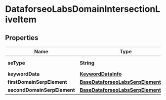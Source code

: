 

# DataforseoLabsDomainIntersectionLiveItem


## Properties

| Name | Type | Description | Notes |
|------------ | ------------- | ------------- | -------------|
|**seType** | **String** | search engine type |  [optional] |
|**keywordData** | [**KeywordDataInfo**](KeywordDataInfo.md) |  |  [optional] |
|**firstDomainSerpElement** | [**BaseDataforseoLabsSerpElementItem**](BaseDataforseoLabsSerpElementItem.md) |  |  [optional] |
|**secondDomainSerpElement** | [**BaseDataforseoLabsSerpElementItem**](BaseDataforseoLabsSerpElementItem.md) |  |  [optional] |



